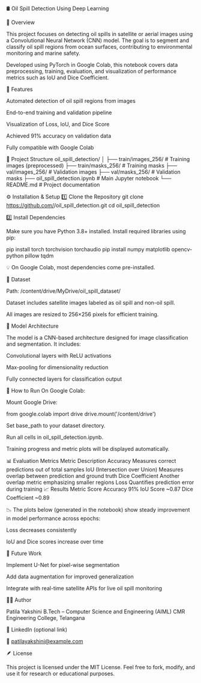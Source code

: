 🛢️ Oil Spill Detection Using Deep Learning








📘 Overview

This project focuses on detecting oil spills in satellite or aerial images using a Convolutional Neural Network (CNN) model.
The goal is to segment and classify oil spill regions from ocean surfaces, contributing to environmental monitoring and marine safety.

Developed using PyTorch in Google Colab, this notebook covers data preprocessing, training, evaluation, and visualization of performance metrics such as IoU and Dice Coefficient.

🧩 Features

Automated detection of oil spill regions from images

End-to-end training and validation pipeline

Visualization of Loss, IoU, and Dice Score

Achieved 91% accuracy on validation data

Fully compatible with Google Colab

📂 Project Structure
oil_spill_detection/
│
├── train/images_256/        # Training images (preprocessed)
├── train/masks_256/         # Training masks
├── val/images_256/          # Validation images
├── val/masks_256/           # Validation masks
├── oil_spill_detection.ipynb # Main Jupyter notebook
└── README.md                 # Project documentation

⚙️ Installation & Setup
1️⃣ Clone the Repository
git clone https://github.com/<your-username>/oil_spill_detection.git
cd oil_spill_detection

2️⃣ Install Dependencies

Make sure you have Python 3.8+ installed.
Install required libraries using pip:

pip install torch torchvision torchaudio
pip install numpy matplotlib opencv-python pillow tqdm


💡 On Google Colab, most dependencies come pre-installed.

📁 Dataset

Path: /content/drive/MyDrive/oil_spill_dataset/

Dataset includes satellite images labeled as oil spill and non-oil spill.

All images are resized to 256×256 pixels for efficient training.

🧠 Model Architecture

The model is a CNN-based architecture designed for image classification and segmentation.
It includes:

Convolutional layers with ReLU activations

Max-pooling for dimensionality reduction

Fully connected layers for classification output

🚀 How to Run
On Google Colab:

Mount Google Drive:

from google.colab import drive
drive.mount('/content/drive')


Set base_path to your dataset directory.

Run all cells in oil_spill_detection.ipynb.

Training progress and metric plots will be displayed automatically.

📊 Evaluation Metrics
Metric	Description
Accuracy	Measures correct predictions out of total samples
IoU (Intersection over Union)	Measures overlap between prediction and ground truth
Dice Coefficient	Another overlap metric emphasizing smaller regions
Loss	Quantifies prediction error during training
📈 Results
Metric	Score
Accuracy	91%
IoU Score	~0.87
Dice Coefficient	~0.89

📉 The plots below (generated in the notebook) show steady improvement in model performance across epochs:

Loss decreases consistently

IoU and Dice scores increase over time

🧭 Future Work

Implement U-Net for pixel-wise segmentation

Add data augmentation for improved generalization

Integrate with real-time satellite APIs for live oil spill monitoring

👩‍💻 Author

Patila Yakshini
B.Tech – Computer Science and Engineering (AIML)
CMR Engineering College, Telangana

🔗 LinkedIn (optional link)

📧 patilayakshini@example.com

🪶 License

This project is licensed under the MIT License.
Feel free to fork, modify, and use it for research or educational purposes.
